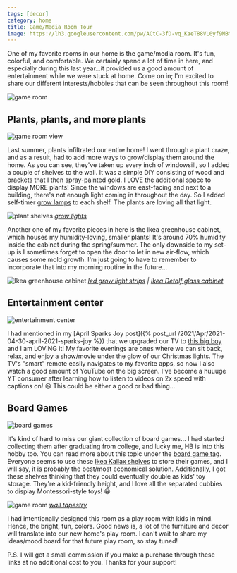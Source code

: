 ```yaml
---
tags: [decor]
category: home
title: Game/Media Room Tour
image: https://lh3.googleusercontent.com/pw/ACtC-3fD-vq_KaeT88VL0yf9MBMJqWrOgHcBDz85cQst9CglMOnT00poCivlbroqF5xZeFm5r3E-WZ-R6qLRedRcKuIaFYfZL-3baKSfaOBXTuM3kqYSBydOJs-o18JQN1I4OByAwx4xy6cDqsVKZ_RfQHUnbQ=w1000-h667-no?authuser=0
---
```


One of my favorite rooms in our home is the game/media room. It's fun, colorful, and comfortable. We certainly spend a lot of time in here, and especially during this last year...it provided us a good amount of entertainment while we were stuck at home. Come on in; I'm excited to share our different interests/hobbies that can be seen throughout this room!

![game room](https://lh3.googleusercontent.com/pw/ACtC-3fD-vq_KaeT88VL0yf9MBMJqWrOgHcBDz85cQst9CglMOnT00poCivlbroqF5xZeFm5r3E-WZ-R6qLRedRcKuIaFYfZL-3baKSfaOBXTuM3kqYSBydOJs-o18JQN1I4OByAwx4xy6cDqsVKZ_RfQHUnbQ=w1000-h667-no?authuser=0)

## Plants, plants, and more plants

![game room view](https://lh3.googleusercontent.com/pw/ACtC-3djeTs3ZZ6HfR2Shz8AtTyVhcbDVzp8oXL9xbIPlNNXye1dsaYvR7T2ZGH-W-a8HdA1or-Y13lIqBVaOSxQLV-xaRk44Bi4PgFRPOOSgHo4BKCd2epJUhRl8Jg81P6nQwTOlZXbM9j7MUnwYm1E7sHP4A=w1000-h667-no?authuser=0)

Last summer, plants infiltrated our entire home! I went through a plant craze, and as a result, had to add more ways to grow/display them around the home. As you can see, they've taken up every inch of windowsill, so I added a couple of shelves to the wall. It was a simple DIY consisting of wood and brackets that I then spray-painted gold. I LOVE the additional space to display MORE plants! Since the windows are east-facing and next to a building, there's not enough light coming in throughout the day. So I added self-timer [grow lamps](https://amzn.to/3u4iKkG) to each shelf. The plants are loving all that light.

![plant shelves](https://lh3.googleusercontent.com/pw/ACtC-3cqCZsV8GPD8YAVkFteaFA2uf4HwvMJHLCrZ8vE4pWO7taG4zZPt8PIF0AdIGebUK-QODkaBI2AxGIgozqszT00-fwSuL2a3qCokKBe5xgLXlVGxyu1GlPYFfQxq6Tgsuzm3tdVYFaZjVNByraNyLDaiA=w1000-h667-no?authuser=0)
*[grow lights](https://amzn.to/3u4iKkG)*

Another one of my favorite pieces in here is the Ikea greenhouse cabinet, which houses my humidity-loving, smaller plants! It's around 70% humidity inside the cabinet during the spring/summer. The only downside to my set-up is I sometimes forget to open the door to let in new air-flow, which causes some mold growth. I'm just going to have to remember to incorporate that into my morning routine in the future...

![Ikea greenhouse cabinet](https://lh3.googleusercontent.com/pw/ACtC-3fHA6-1lIhHSIdm-ekEOQ2KnU2bJL45ru75mkn0sbxAVpPqAnvkxTFoSrVAWd4fvK5KSI9mHDPuWJhN4Xo24w2SDtDO4BAykslsBgcGWzK6npsgQxFvPoCkYUCOjhQF_-dNHLJcUdlQvwJszsQuq2QH9Q=w501-h751-no?authuser=0)
*[led grow light strips](https://amzn.to/3eCszjv) | [Ikea Detolf glass cabinet](https://amzn.to/2S8dkXP)*

## Entertainment center

![entertainment center](https://lh3.googleusercontent.com/pw/ACtC-3eOObS69pcFqHbD7j5otO_IRaDj19pBNTb1ZP1qwhu_Fsh8htFuoyJObvBHqDFoxU-zR206TzVVJc-obkcCfYG7V5HgGfniHwx3oWzkyUrl_DoKBBowFTv9FPjnDvJ93KSBH5i06vUxKqXQiEy3HtAFfw=w1000-h667-no?authuser=0)

I had mentioned in my [April Sparks Joy post]({% post_url /2021/Apr/2021-04-30-april-2021-sparks-joy %}) that we upgraded our TV to [this big boy](https://amzn.to/2QUDBII) and I am LOVING it! My favorite evenings are ones where we can sit back, relax, and enjoy a show/movie under the glow of our Christmas lights. The TV's "smart" remote easily navigates to my favorite apps, so now I also watch a good amount of YouTube on the big screen. I've become a huuuge YT consumer after learning how to listen to videos on 2x speed with captions on! :laughing: This could be either a good or bad thing...

## Board Games

![board games](https://lh3.googleusercontent.com/pw/ACtC-3fu0ggeHYoXV9ks-aYHyho3uECJL2QlzjFW99aBxcjgEQ67BS4hBBodt_oOzDyLVk57rUmK5vQXHPlq2k3-NyqXYYuHv6cxN9BOKLDlBpwfgwfJzjnxXG91ptqYQzrNrvJdbQEuT-ckQNyuH6qD0XxKlg=w1000-h667-no?authuser=0)

It's kind of hard to miss our giant collection of board games... I had started collecting them after graduating from college, and lucky me, HB is into this hobby too. You can read more about this topic under the [board game tag](/tag/board-games). Everyone seems to use these [Ikea Kallax shelves](https://amzn.to/3gQCzZ0) to store their games, and I will say, it is probably the best/most economical solution. Additionally, I got these shelves thinking that they could eventually double as kids' toy storage. They're a kid-friendly height, and I love all the separated cubbies to display Montessori-style toys! :grinning:

![game room](https://lh3.googleusercontent.com/pw/ACtC-3e2BCbRoWKqOnkV1ozz-FHHziwYfEgbfQguC_VEkAj9EAKOkR595FPCWKXfG2Hmg_q6tlfeAjg8yuBC2N4hHja1Mj2ypI3E8PrCsgxASZujt6g4YFzzpr4HwfCpdsYvEX04vWPQKFHYWatyH9aitS9pOg=w1000-h667-no?authuser=0)
*[wall tapestry](https://society6.com/product/moonlit-ocean1020853_tapestry?curator=jessicapei)*

I had intentionally designed this room as a play room with kids in mind. Hence, the bright, fun, colors. Good news is, a lot of the furniture and decor will translate into our new home's play room. I can't wait to share my ideas/mood board for that future play room, so stay tuned!

P.S. I will get a small commission if you make a purchase through these links at no additional cost to you. Thanks for your support!